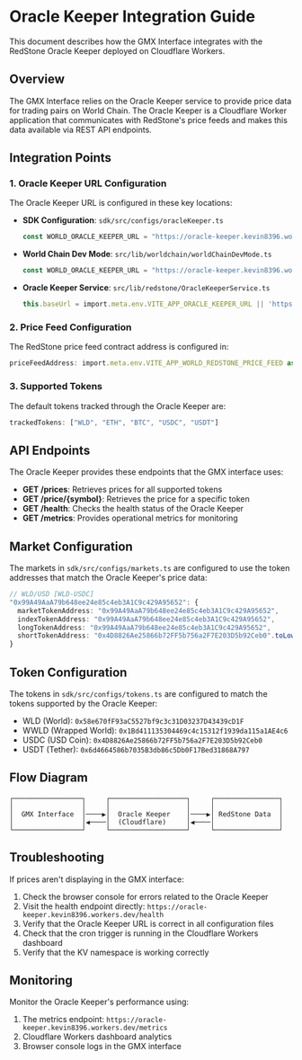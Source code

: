 # Oracle Keeper Integration Guide

This document describes how the GMX Interface integrates with the RedStone Oracle Keeper deployed on Cloudflare Workers.

## Overview

The GMX Interface relies on the Oracle Keeper service to provide price data for trading pairs on World Chain. The Oracle Keeper is a Cloudflare Worker application that communicates with RedStone's price feeds and makes this data available via REST API endpoints.

## Integration Points

### 1. Oracle Keeper URL Configuration

The Oracle Keeper URL is configured in these key locations:

- **SDK Configuration**: `sdk/src/configs/oracleKeeper.ts`
  ```typescript
  const WORLD_ORACLE_KEEPER_URL = "https://oracle-keeper.kevin8396.workers.dev";
  ```

- **World Chain Dev Mode**: `src/lib/worldchain/worldChainDevMode.ts`
  ```typescript
  const WORLD_ORACLE_KEEPER_URL = "https://oracle-keeper.kevin8396.workers.dev";
  ```

- **Oracle Keeper Service**: `src/lib/redstone/OracleKeeperService.ts`
  ```typescript
  this.baseUrl = import.meta.env.VITE_APP_ORACLE_KEEPER_URL || 'https://oracle-keeper.kevin8396.workers.dev';
  ```

### 2. Price Feed Configuration

The RedStone price feed contract address is configured in:

```typescript
priceFeedAddress: import.meta.env.VITE_APP_WORLD_REDSTONE_PRICE_FEED as string || "0x163f8c2467924be0ae7b5347228cabf260318753"
```

### 3. Supported Tokens

The default tokens tracked through the Oracle Keeper are:

```typescript
trackedTokens: ["WLD", "ETH", "BTC", "USDC", "USDT"]
```

## API Endpoints

The Oracle Keeper provides these endpoints that the GMX interface uses:

- **GET /prices**: Retrieves prices for all supported tokens
- **GET /price/{symbol}**: Retrieves the price for a specific token
- **GET /health**: Checks the health status of the Oracle Keeper
- **GET /metrics**: Provides operational metrics for monitoring

## Market Configuration

The markets in `sdk/src/configs/markets.ts` are configured to use the token addresses that match the Oracle Keeper's price data:

```typescript
// WLD/USD [WLD-USDC]
"0x99A49AaA79b648ee24e85c4eb3A1C9c429A95652": {
  marketTokenAddress: "0x99A49AaA79b648ee24e85c4eb3A1C9c429A95652",
  indexTokenAddress: "0x99A49AaA79b648ee24e85c4eb3A1C9c429A95652",
  longTokenAddress: "0x99A49AaA79b648ee24e85c4eb3A1C9c429A95652",
  shortTokenAddress: "0x4D8826Ae25866b72FF5b756a2F7E203D5b92Ceb0".toLowerCase(),
}
```

## Token Configuration

The tokens in `sdk/src/configs/tokens.ts` are configured to match the tokens supported by the Oracle Keeper:

- WLD (World): `0x58e670fF93aC5527bf9c3c31D03237D43439cD1F`
- WWLD (Wrapped World): `0x1Bd411135304469c4c15312f1939da115a1AE4c6`
- USDC (USD Coin): `0x4D8826Ae25866b72FF5b756a2F7E203D5b92Ceb0`
- USDT (Tether): `0x6d4664586b7035B3db86c5Db0F17Bed31868A797`

## Flow Diagram

```
┌─────────────────┐     ┌───────────────────┐     ┌────────────────┐
│                 │     │                   │     │                │
│  GMX Interface  │────▶│  Oracle Keeper    │────▶│ RedStone Data  │
│                 │◀────│  (Cloudflare)     │◀────│                │
└─────────────────┘     └───────────────────┘     └────────────────┘
```

## Troubleshooting

If prices aren't displaying in the GMX interface:

1. Check the browser console for errors related to the Oracle Keeper
2. Visit the health endpoint directly: `https://oracle-keeper.kevin8396.workers.dev/health`
3. Verify that the Oracle Keeper URL is correct in all configuration files
4. Check that the cron trigger is running in the Cloudflare Workers dashboard
5. Verify that the KV namespace is working correctly

## Monitoring

Monitor the Oracle Keeper's performance using:

1. The metrics endpoint: `https://oracle-keeper.kevin8396.workers.dev/metrics`
2. Cloudflare Workers dashboard analytics
3. Browser console logs in the GMX interface
